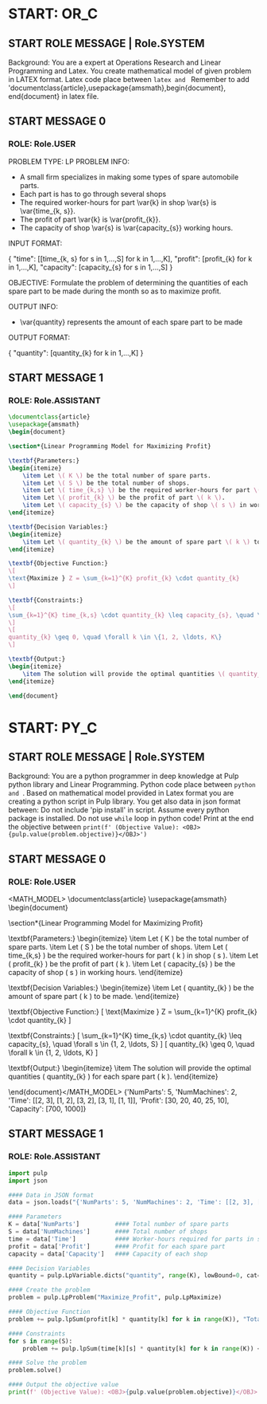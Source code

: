 # START: OR_C 
## START ROLE MESSAGE | Role.SYSTEM 
Background: You are a expert at Operations Research and Linear Programming and Latex. You create mathematical model of given problem in LATEX format. Latex code place between ```latex and ``` Remember to add 'documentclass{article},usepackage{amsmath},begin{document}, end{document} in latex file. 
## START MESSAGE 0 
### ROLE: Role.USER
<DESCRIPTION>
PROBLEM TYPE: LP
PROBLEM INFO:

- A small firm specializes in making some types of spare automobile parts. 
- Each part is has to go through several shops 
- The required worker-hours for part \var{k} in shop \var{s} is \var{time_{k, s}}.
- The profit of part \var{k} is \var{profit_{k}}.
- The capacity of shop \var{s} is \var{capacity_{s}} working hours.

INPUT FORMAT:

{
	"time": [[time_{k, s} for s in 1,...,S] for k in 1,...,K],
	"profit": [profit_{k} for k in 1,...,K],
	"capacity": [capacity_{s} for s in 1,...,S]
}


OBJECTIVE: Formulate the problem of determining the quantities of each spare part to be made during the month so as to maximize profit.

OUTPUT INFO:

- \var{quantity} represents the amount of each spare part to be made

OUTPUT FORMAT:

{
	"quantity": [quantity_{k} for k in 1,...,K]
}
</DESCRIPTION>


## START MESSAGE 1 
### ROLE: Role.ASSISTANT
```latex
\documentclass{article}
\usepackage{amsmath}
\begin{document}

\section*{Linear Programming Model for Maximizing Profit}

\textbf{Parameters:}
\begin{itemize}
    \item Let \( K \) be the total number of spare parts.
    \item Let \( S \) be the total number of shops.
    \item Let \( time_{k,s} \) be the required worker-hours for part \( k \) in shop \( s \).
    \item Let \( profit_{k} \) be the profit of part \( k \).
    \item Let \( capacity_{s} \) be the capacity of shop \( s \) in working hours.
\end{itemize}

\textbf{Decision Variables:}
\begin{itemize}
    \item Let \( quantity_{k} \) be the amount of spare part \( k \) to be made.
\end{itemize}

\textbf{Objective Function:}
\[
\text{Maximize } Z = \sum_{k=1}^{K} profit_{k} \cdot quantity_{k}
\]

\textbf{Constraints:}
\[
\sum_{k=1}^{K} time_{k,s} \cdot quantity_{k} \leq capacity_{s}, \quad \forall s \in \{1, 2, \ldots, S\}
\]
\[
quantity_{k} \geq 0, \quad \forall k \in \{1, 2, \ldots, K\}
\]

\textbf{Output:}
\begin{itemize}
    \item The solution will provide the optimal quantities \( quantity_{k} \) for each spare part \( k \).
\end{itemize}

\end{document}
```

# START: PY_C 
## START ROLE MESSAGE | Role.SYSTEM 
Background: You are a python programmer in deep knowledge at Pulp python library and Linear Programming. Python code place between ```python and ```. Based on mathematical model provided in Latex format you are creating a python script in Pulp library. You get also data in json format between: <DATA></DATA> Do not include 'pip install' in script. Assume every python package is installed. Do not use `while` loop in python code! Print at the end the objective between <OBJ></OBJ> `print(f' (Objective Value): <OBJ>{pulp.value(problem.objective)}</OBJ>')` 
## START MESSAGE 0 
### ROLE: Role.USER
<MATH_MODEL>
\documentclass{article}
\usepackage{amsmath}
\begin{document}

\section*{Linear Programming Model for Maximizing Profit}

\textbf{Parameters:}
\begin{itemize}
    \item Let \( K \) be the total number of spare parts.
    \item Let \( S \) be the total number of shops.
    \item Let \( time_{k,s} \) be the required worker-hours for part \( k \) in shop \( s \).
    \item Let \( profit_{k} \) be the profit of part \( k \).
    \item Let \( capacity_{s} \) be the capacity of shop \( s \) in working hours.
\end{itemize}

\textbf{Decision Variables:}
\begin{itemize}
    \item Let \( quantity_{k} \) be the amount of spare part \( k \) to be made.
\end{itemize}

\textbf{Objective Function:}
\[
\text{Maximize } Z = \sum_{k=1}^{K} profit_{k} \cdot quantity_{k}
\]

\textbf{Constraints:}
\[
\sum_{k=1}^{K} time_{k,s} \cdot quantity_{k} \leq capacity_{s}, \quad \forall s \in \{1, 2, \ldots, S\}
\]
\[
quantity_{k} \geq 0, \quad \forall k \in \{1, 2, \ldots, K\}
\]

\textbf{Output:}
\begin{itemize}
    \item The solution will provide the optimal quantities \( quantity_{k} \) for each spare part \( k \).
\end{itemize}

\end{document}</MATH_MODEL>
<DATA>
{'NumParts': 5, 'NumMachines': 2, 'Time': [[2, 3], [1, 2], [3, 2], [3, 1], [1, 1]], 'Profit': [30, 20, 40, 25, 10], 'Capacity': [700, 1000]}</DATA>


## START MESSAGE 1 
### ROLE: Role.ASSISTANT
```python
import pulp
import json

#### Data in JSON format
data = json.loads("{'NumParts': 5, 'NumMachines': 2, 'Time': [[2, 3], [1, 2], [3, 2], [3, 1], [1, 1]], 'Profit': [30, 20, 40, 25, 10], 'Capacity': [700, 1000]}")

#### Parameters
K = data['NumParts']          #### Total number of spare parts
S = data['NumMachines']       #### Total number of shops
time = data['Time']           #### Worker-hours required for parts in shops
profit = data['Profit']       #### Profit for each spare part
capacity = data['Capacity']   #### Capacity of each shop

#### Decision Variables
quantity = pulp.LpVariable.dicts("quantity", range(K), lowBound=0, cat='Continuous')

#### Create the problem
problem = pulp.LpProblem("Maximize_Profit", pulp.LpMaximize)

#### Objective Function
problem += pulp.lpSum(profit[k] * quantity[k] for k in range(K)), "Total_Profit"

#### Constraints
for s in range(S):
    problem += pulp.lpSum(time[k][s] * quantity[k] for k in range(K)) <= capacity[s], f"Capacity_Constraint_{s}"

#### Solve the problem
problem.solve()

#### Output the objective value
print(f' (Objective Value): <OBJ>{pulp.value(problem.objective)}</OBJ>')
```


